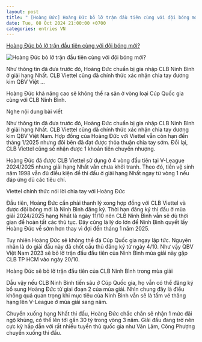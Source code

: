 ```yaml
---
layout: post
title: " [Hoàng Đức] Hoàng Đức bỏ lỡ trận đầu tiên cùng với đội bóng mới?"
date: Tue, 08 Oct 2024 21:00:00 +0700
categories: entries VN
---
```

[Hoàng Đức bỏ lỡ trận đầu tiên cùng với đội bóng mới?](https://thethao247.vn/406-hoang-duc-bo-lo-tran-dau-tien-cung-voi-doi-bong-moi-d344450.html)

![Hoàng Đức bỏ lỡ trận đầu tiên cùng với đội bóng mới?](https://cdn-img.thethao247.vn/storage/files/huynguyen/social-thumb/2024/10/08/460062619-3501989429945617-8050318549003141387-n-1728380395-164535.jpg)

Như thông tin đã đưa trước đó, Hoàng Đức chuẩn bị gia nhập CLB Ninh Bình ở giải hạng Nhất. CLB Viettel cũng đã chính thức xác nhận chia tay đương kim QBV Việt ...

Hoàng Đức khả năng cao sẽ không thể ra sân ở vòng loại Cúp Quốc gia cùng với CLB Ninh Bình.

Nghe nội dung bài viết

Như thông tin đã đưa trước đó, Hoàng Đức chuẩn bị gia nhập CLB Ninh Bình ở giải hạng Nhất. CLB Viettel cũng đã chính thức xác nhận chia tay đương kim QBV Việt Nam. Hợp đồng của Hoàng Đức với Viettel vẫn còn hạn đến tháng 1/2025 nhưng đôi bên đã đạt được thỏa thuận chia tay sớm. Đổi lại, CLB Viettel cũng sẽ nhận được 1 khoản tiền chuyển nhượng.

Hoàng Đức đã được CLB Viettel sử dụng ở 4 vòng đầu tiên tại V-League 2024/2025 nhưng giải hạng Nhất vẫn chưa khởi tranh. Theo đó, tiền vệ sinh năm 1998 vẫn đủ điều kiện để thi đấu ở giải hạng Nhất ngay từ vòng 1 nếu đáp ứng đủ các tiêu chí.

Viettel chính thức nói lời chia tay với Hoàng Đức

Đầu tiên, Hoàng Đức cần phải thanh lý xong hợp đồng với CLB Viettel và được đội bóng mới là Ninh Bình đăng ký. Thời hạn đăng ký thi đấu ở mùa giải 2024/2025 hạng Nhất là ngày 11/10 nên CLB Ninh Bình vẫn sẽ đủ thời gian để hoàn tất các thủ tục. Đây cũng là lý do lớn để Ninh Bình quyết lấy Hoàng Đức về sớm hơn thay vì đợi đến tháng 1 năm 2025.

Tuy nhiên Hoàng Đức sẽ không thể đá Cúp Quốc gia ngay lập tức. Nguyên nhân là do giải đấu này đã chốt cầu thủ đăng ký từ ngày 4/10. Như vậy QBV Việt Nam 2023 sẽ bỏ lỡ trận đấu đầu tiên của Ninh Bình mùa giải này gặp CLB TP HCM vào ngày 20/10.

Hoàng Đức sẽ bỏ lỡ trận đầu tiên của CLB Ninh Bình trong mùa giải

Dẫu vậy nếu CLB Ninh Bình tiến sâu ở Cúp Quốc gia, họ vẫn có thể đăng ký bổ sung Hoàng Đức từ giai đoạn 2 của mùa giải. Nhìn chung đây là điều không quá quan trọng khi mục tiêu của Ninh Bình vẫn sẽ là tấm vé thăng hạng lên V-League ở mùa giải sang năm.

Chuyển xuống hạng Nhất thi đấu, Hoàng Đức chắc chắn sẽ nhận 1 mức đãi ngộ khủng, có thể lên tới gần 30 tỷ trong vòng 3 năm. Giải đấu đang trở nên cực kỳ hấp dẫn với rất nhiều tuyển thủ quốc gia như Văn Lâm, Công Phượng chuyển xuống thi đấu.

